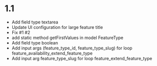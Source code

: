 # 1.1

- Add field type textarea
- Update UI configuration for large feature title
- Fix #1 #2
- add static method getFirstValues in model FeatureType
- Add field type boolean
- Add input args (feature_type_id, feature_type_slug) for loop feature_availability_extend_feature_type
- Add input arg feature_type_slug for loop feature_extend_feature_type